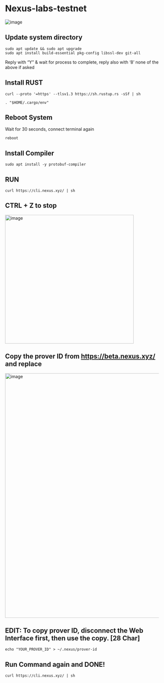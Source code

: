 # Nexus-labs-testnet

![image](https://github.com/user-attachments/assets/bf2fe42c-d56a-451a-89ba-9b13f56c8157)

Update system directory
-----------------------


```
sudo apt update && sudo apt upgrade
sudo apt install build-essential pkg-config libssl-dev git-all
```


Reply with “Y” & wait for process to complete, reply also with ‘8’ none of the above if asked





Install RUST
------------

```
curl --proto '=https' --tlsv1.3 https://sh.rustup.rs -sSf | sh
```
```
. "$HOME/.cargo/env"
```

Reboot System
-------------

Wait for 30 seconds, connect terminal again

```
reboot
```




Install Compiler
---------------
```
sudo apt install -y protobuf-compiler
```


RUN
---

```
curl https://cli.nexus.xyz/ | sh
```


CTRL + Z to stop
----------------

<img width="421" alt="image" src="https://github.com/user-attachments/assets/5d453990-8368-454c-8e6e-24fe354e1775">




Copy the prover ID from https://beta.nexus.xyz/ and replace
-----------------------------------------------------------

<img width="800" alt="image" src="https://github.com/user-attachments/assets/e7d75be4-b977-4567-866f-c10580d09c7b">




EDIT: To copy prover ID, disconnect the Web Interface first, then use the copy. [28 Char]
--------------------------------------------------------------------------------------------------------------------------------

```
echo "YOUR_PROVER_ID" > ~/.nexus/prover-id
```




Run Command again and DONE!
----------------------------

```
curl https://cli.nexus.xyz/ | sh
```

